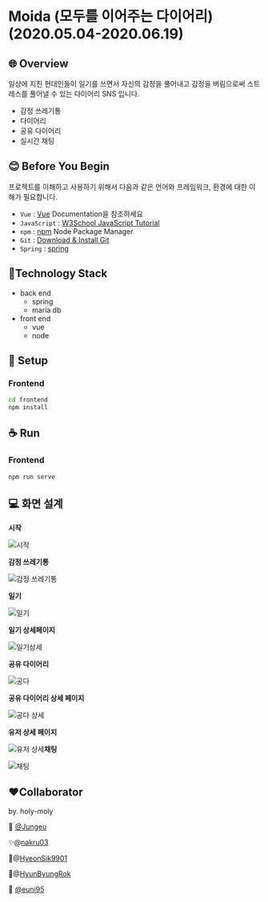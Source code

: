 # Moida (모두를 이어주는 다이어리)(2020.05.04-2020.06.19)


## 🌐 Overview

일상에 지친 현대인들이 일기를 쓰면서 자신의 감정을 풀어내고 감정을 버림으로써 스트레스를 풀어낼 수 있는 다이어리 SNS 입니다.

- 감정 쓰레기통
- 다이어리
- 공유 다이어리
- 실시간 채팅


## 😊 Before You Begin

프로젝트를 이해하고 사용하기 위해서 다음과 같은 언어와 프레임워크, 환경에 대한 이해가 필요합니다.
- `Vue` : [Vue](https://vuejs.org/) Documentation을 참조하세요
- `JavaScript` : [W3School JavaScript Tutorial](https://www.w3schools.com/js/)
- `npm` : [npm](https://www.npmjs.com/) Node Package Manager
- `Git` : [Download & Install Git](https://git-scm.com/downloads)
- `Spring` : [spring](https://spring.io/)

## 🥢Technology Stack

- back end
  - spring
  - maria db
- front end
  - vue
  - node


## 📌 Setup

### Frontend
```sh
cd frontend
npm install
```

## ☕ Run

### Frontend
```sh
npm run serve
```

## 💻 화면 설계

**시작**

![시작](https://moida-image-bucket.s3.ap-northeast-2.amazonaws.com/diary/ars2424%40naver.com/0571611c-8ae7-42ba-9761-6e2424b3fca8.jpg)

**감정 쓰레기통**

![감정 쓰레기통](https://moida-image-bucket.s3.ap-northeast-2.amazonaws.com/diary/ars2424%40naver.com/b7daa203-4088-4b01-b10e-44ffa9762bcf.jpg)

**일기**

![일기](https://moida-image-bucket.s3.ap-northeast-2.amazonaws.com/diary/ars2424%40naver.com/a1270c43-9361-4fbf-91e1-a48bc5b4312d.jpg)

**일기 상세페이지**

![일기상세](https://moida-image-bucket.s3.ap-northeast-2.amazonaws.com/diary/ars2424%40naver.com/34643bce-66ec-4c33-84ad-c7392f50ce87.jpg)

**공유 다이어리**

![공다](https://moida-image-bucket.s3.ap-northeast-2.amazonaws.com/diary/ars2424%40naver.com/de39d6eb-0d4f-4bca-a92a-2e137299e19e.jpg)

**공유 다이어리 상세 페이지**

![공다 상세](https://moida-image-bucket.s3.ap-northeast-2.amazonaws.com/diary/ars2424%40naver.com/d276e90a-ff22-41db-a737-133a88f6a20e.jpg)

**유저 상세 페이지**

![유저 상세](https://moida-image-bucket.s3.ap-northeast-2.amazonaws.com/diary/ars2424%40naver.com/a0a4eee3-52d7-4af0-9134-695fd8e1ff29.jpg)**채팅**

![채팅](https://moida-image-bucket.s3.ap-northeast-2.amazonaws.com/diary/ars2424%40naver.com/9c24e4cb-1210-46b8-a346-ee38ea47b3d7.jpg)


## ❤️Collaborator
by. holy-moly

🍺 [@Jungeu](https://github.com/JungeunKwon)

✨@[nakru03](https://github.com/nakru03)

🤔@[HyeonSik9901](https://gitlab.com/HyeonSik9901)

🍰@[HyunByungRok](https://github.com/HyunByungRok)

🐬 [@euni95](https://github.com/euni95)
